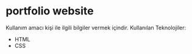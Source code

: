 # portfolio website

Kullanım amacı kişi ile ilgili bilgiler vermek içindir.
Kullanılan Teknolojiler: 

- HTML
- CSS
